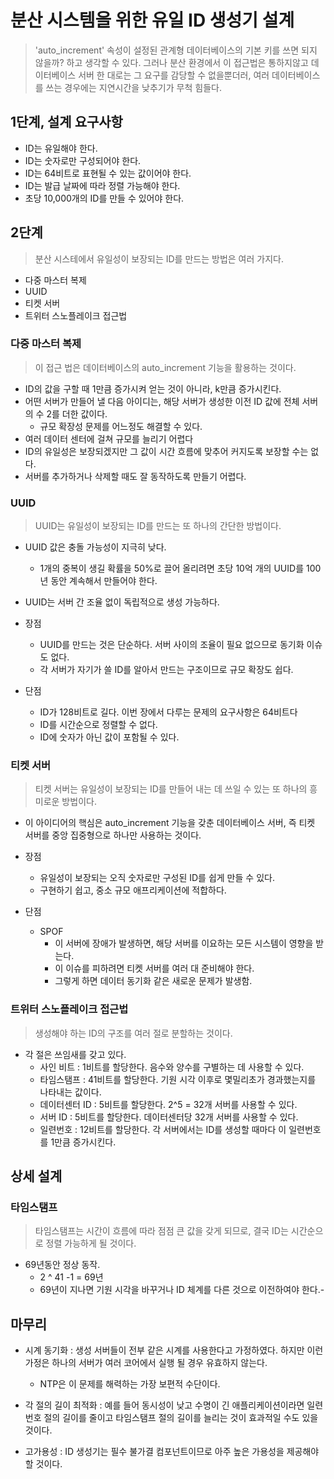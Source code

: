 # 분산 시스템을 위한 유일 ID 생성기 설계
> 'auto_increment' 속성이 설정된 관계형 데이터베이스의 기본 키를 쓰면 되지 않을까? 하고 생각할 수 있다. 그러나 분산 환경에서 이 접근법은 
> 통하지않고 데이터베이스 서버 한 대로는 그 요구를 감당할 수 없을뿐더러, 여러 데이터베이스를 쓰는 경우에는 지연시간을 낮추기가 무척 힘들다.

## 1단계, 설계 요구사항
- ID는 유일해야 한다.
- ID는 숫자로만 구성되어야 한다.
- ID는 64비트로 표현될 수 있는 값이어야 한다.
- ID는 발급 날짜에 따라 정렬 가능해야 한다.
- 초당 10,000개의 ID를 만들 수 있어야 한다.

## 2단계
> 분산 시스테에서 유일성이 보장되는 ID를 만드는 방법은 여러 가지다.

- 다중 마스터 복제
- UUID
- 티켓 서버
- 트위터 스노플레이크 접근법

### 다중 마스터 복제
> 이 접근 법은 데이터베이스의 auto_increment 기능을 활용하는 것이다.

- ID의 값을 구할 때 1만큼 증가시켜 얻는 것이 아니라, k만큼 증가시킨다.
- 어떤 서버가 만들어 낼 다음 아이디는, 해당 서버가 생성한 이전 ID 값에 전체 서버의 수 2를 더한 값이다.
  + 규모 확장성 문제를 어느정도 해결할 수 있다.
- 여러 데이터 센터에 걸쳐 규모를 늘리기 어렵다
- ID의 유일성은 보장되겠지만 그 값이 시간 흐름에 맞추어 커지도록 보장할 수는 없다.
- 서버를 추가하거나 삭제할 때도 잘 동작하도록 만들기 어렵다.

### UUID
> UUID는 유일성이 보장되는 ID를 만드는 또 하나의 간단한 방법이다.

- UUID 값은 충돌 가능성이 지극히 낮다.
  + 1개의 중복이 생길 확률을 50%로 끌어 올리려면 초당 10억 개의 UUID를 100년 동안 계속해서 만들어야 한다.
    
- UUID는 서버 간 조율 없이 독립적으로 생성 가능하다.
- 장점
  + UUID를 만드는 것은 단순하다. 서버 사이의 조율이 필요 없으므로 동기화 이슈도 없다.
  + 각 서버가 자기가 쓸 ID를 알아서 만드는 구조이므로 규모 확장도 쉽다.
- 단점
  + ID가 128비트로 길다. 이번 장에서 다루는 문제의 요구사항은 64비트다
  + ID를 시간순으로 정렬할 수 없다.
  + ID에 숫자가 아닌 값이 포함될 수 있다.
    
### 티켓 서버
> 티켓 서버는 유일성이 보장되는 ID를 만들어 내는 데 쓰일 수 있는 또 하나의 흥미로운 방법이다.

- 이 아이디어의 핵심은 auto_increment 기능을 갖춘 데이터베이스 서버, 즉 티켓 서버를 중앙 집중형으로 하나만 사용하는 것이다.

- 장점
  + 유일성이 보장되는 오직 숫자로만 구성된 ID를 쉽게 만들 수 있다.
  + 구현하기 쉽고, 중소 규모 애프리케이션에 적합하다.
- 단점
  + SPOF
    * 이 서버에 장애가 발생하면, 해당 서버를 이요하는 모든 시스템이 영향을 받는다.
    * 이 이슈를 피하려면 티켓 서버를 여러 대 준비해야 한다.
    * 그렇게 하면 데이터 동기화 같은 새로운 문제가 발생함.
    

### 트위터 스노플레이크 접근법
> 생성해야 하는 ID의 구조를 여러 절로 분할하는 것이다.

- 각 절은 쓰임새를 갖고 있다.
  + 사인 비트 : 1비트를 할당한다. 음수와 양수를 구별하는 데 사용할 수 있다.
  + 타임스탬프 : 41비트를 할당한다. 기원 시각 이후로 몇밀리초가 경과했는지를 나타내는 값이다.
  + 데이터센터 ID : 5비트를 할당한다. 2^5 = 32개 서버를 사용할 수 있다.
  + 서버 ID : 5비트를 할당한다. 데이터센터당 32개 서버를 사용할 수 있다.
  + 일련번호 : 12비트를 할당한다. 각 서버에서는 ID를 생성할 때마다 이 일련번호를 1만큼 증가시킨다.


## 상세 설계

### 타임스탬프
> 타임스탬프는 시간이 흐름에 따라 점점 큰 값을 갖게 되므로, 결국 ID는 시간순으로 정렬 가능하게 될 것이다.

- 69년동안 정상 동작.
  + 2 ^ 41 -1 = 69년
  + 69년이 지나면 기원 시각을 바꾸거나 ID 체계를 다른 것으로 이전하여야 한다.-
  
## 마무리
- 시계 동기화 : 생성 서버들이 전부 같은 시계를 사용한다고 가정하였다. 하지만 이런 가정은 하나의 서버가 여러 코어에서 실행 될 경우 유효하지 않는다.
  + NTP은 이 문제를 해력하는 가장 보편적 수단이다.
  
- 각 절의 길이 최적화 : 예를 들어 동시성이 낮고 수명이 긴 애플리케이션이라면 일련번호 절의 길이를 줄이고 타임스탬프 절의 길이를 늘리는 것이 효과적일 수도 있을 것이다.

- 고가용성 : ID 생성기는 필수 불가결 컴포넌트이므로 아주 높은 가용성을 제공해야 할 것이다.
